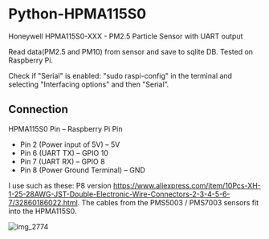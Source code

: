 # Python-HPMA115S0
 Honeywell HPMA115S0-XXX - PM2.5 Particle Sensor with UART output

Read data(PM2.5 and PM10) from sensor and save to sqlite DB.
Tested on Raspberry Pi. 

Check if "Serial" is enabled: "sudo raspi-config" in the terminal and selecting "Interfacing options" and then "Serial”.

## Connection
HPMA115S0 Pin – Raspberry Pi Pin
+ Pin 2 (Power input of 5V) – 5V
+ Pin 6 (UART TX) – GPIO 10
+ Pin 7 (UART RX) – GPIO 8
+ Pin 8 (Power Ground Terminal) – GND

I use such as these: P8 version https://www.aliexpress.com/item/10Pcs-XH-1-25-28AWG-JST-Double-Electronic-Wire-Connectors-2-3-4-5-6-7/32860186022.html. The cables from the PMS5003 / PMS7003 sensors fit into the HPMA115S0.

![img_2774](https://user-images.githubusercontent.com/1752244/48439315-47bcf580-e786-11e8-9a7f-2a78580b8265.jpeg)
